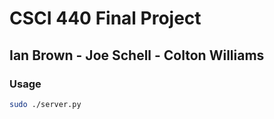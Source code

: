 # CSCI 440 Final Project
## Ian Brown - Joe Schell - Colton Williams ##

### Usage ###
```bash
sudo ./server.py 
```


